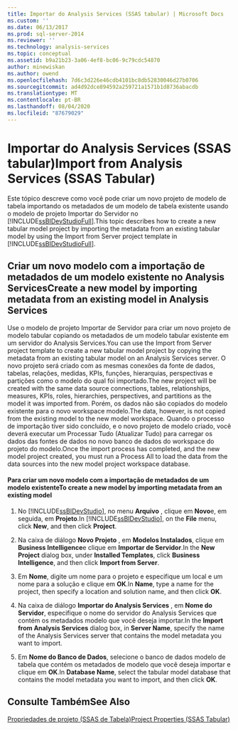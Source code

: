 ```yaml
---
title: Importar do Analysis Services (SSAS tabular) | Microsoft Docs
ms.custom: ''
ms.date: 06/13/2017
ms.prod: sql-server-2014
ms.reviewer: ''
ms.technology: analysis-services
ms.topic: conceptual
ms.assetid: b9a21b23-3a06-4ef8-bc06-9c79cdc54870
author: minewiskan
ms.author: owend
ms.openlocfilehash: 7d6c3d226e46cdb4101bc8db52830046d27b0706
ms.sourcegitcommit: ad4d92dce894592a259721a1571b1d8736abacdb
ms.translationtype: MT
ms.contentlocale: pt-BR
ms.lasthandoff: 08/04/2020
ms.locfileid: "87679029"
---
```

# <a name="import-from-analysis-services-ssas-tabular"></a><span data-ttu-id="4bbc7-102">Importar do Analysis Services (SSAS tabular)</span><span class="sxs-lookup"><span data-stu-id="4bbc7-102">Import from Analysis Services (SSAS Tabular)</span></span>
  <span data-ttu-id="4bbc7-103">Este tópico descreve como você pode criar um novo projeto de modelo de tabela importando os metadados de um modelo de tabela existente usando o modelo de projeto Importar do Servidor no [!INCLUDE[ssBIDevStudioFull](../../includes/ssbidevstudiofull-md.md)].</span><span class="sxs-lookup"><span data-stu-id="4bbc7-103">This topic describes how to create a new tabular model project by importing the metadata from an existing tabular model by using the Import from Server project template in [!INCLUDE[ssBIDevStudioFull](../../includes/ssbidevstudiofull-md.md)].</span></span>  
  
## <a name="create-a-new-model-by-importing-metadata-from-an-existing-model-in-analysis-services"></a><span data-ttu-id="4bbc7-104">Criar um novo modelo com a importação de metadados de um modelo existente no Analysis Services</span><span class="sxs-lookup"><span data-stu-id="4bbc7-104">Create a new model by importing metadata from an existing model in Analysis Services</span></span>  
 <span data-ttu-id="4bbc7-105">Use o modelo de projeto Importar de Servidor para criar um novo projeto de modelo tabular copiando os metadados de um modelo tabular existente em um servidor do Analysis Services.</span><span class="sxs-lookup"><span data-stu-id="4bbc7-105">You can use the Import from Server project template to create a new tabular model project by copying the metadata from an existing tabular model on an Analysis Services server.</span></span> <span data-ttu-id="4bbc7-106">O novo projeto será criado com as mesmas conexões da fonte de dados, tabelas, relações, medidas, KPIs, funções, hierarquias, perspectivas e partições como o modelo do qual foi importado.</span><span class="sxs-lookup"><span data-stu-id="4bbc7-106">The new project will be created with the same data source connections, tables, relationships, measures, KPIs, roles, hierarchies, perspectives, and partitions as the model it was imported from.</span></span> <span data-ttu-id="4bbc7-107">Porém, os dados não são copiados do modelo existente para o novo workspace modelo.</span><span class="sxs-lookup"><span data-stu-id="4bbc7-107">The data, however, is not copied from the existing model to the new model workspace.</span></span> <span data-ttu-id="4bbc7-108">Quando o processo de importação tiver sido concluído, e o novo projeto de modelo criado, você deverá executar um Processar Tudo (Atualizar Tudo) para carregar os dados das fontes de dados no novo banco de dados do workspace do projeto do modelo.</span><span class="sxs-lookup"><span data-stu-id="4bbc7-108">Once the import process has completed, and the new model project created, you must run a Process All to load the data from the data sources into the new model project workspace database.</span></span>  
  
#### <a name="to-create-a-new-model-by-importing-metadata-from-an-existing-model"></a><span data-ttu-id="4bbc7-109">Para criar um novo modelo com a importação de metadados de um modelo existente</span><span class="sxs-lookup"><span data-stu-id="4bbc7-109">To create a new model by importing metadata from an existing model</span></span>  
  
1.  <span data-ttu-id="4bbc7-110">No [!INCLUDE[ssBIDevStudio](../../includes/ssbidevstudio-md.md)], no menu **Arquivo** , clique em **Novo**e, em seguida, em **Projeto**.</span><span class="sxs-lookup"><span data-stu-id="4bbc7-110">In [!INCLUDE[ssBIDevStudio](../../includes/ssbidevstudio-md.md)], on the **File** menu, click **New**, and then click **Project**.</span></span>  
  
2.  <span data-ttu-id="4bbc7-111">Na caixa de diálogo **Novo Projeto** , em **Modelos Instalados**, clique em **Business Intelligence**e clique em **Importar de Servidor**.</span><span class="sxs-lookup"><span data-stu-id="4bbc7-111">In the **New Project** dialog box, under **Installed Templates**, click **Business Intelligence**, and then click **Import from Server**.</span></span>  
  
3.  <span data-ttu-id="4bbc7-112">Em **Nome**, digite um nome para o projeto e especifique um local e um nome para a solução e clique em **OK**.</span><span class="sxs-lookup"><span data-stu-id="4bbc7-112">In **Name**, type a name for the project, then specify a location and solution name, and then click **OK**.</span></span>  
  
4.  <span data-ttu-id="4bbc7-113">Na caixa de diálogo **Importar do Analysis Services** , em **Nome do Servidor**, especifique o nome do servidor do Analysis Services que contém os metadados modelo que você deseja importar.</span><span class="sxs-lookup"><span data-stu-id="4bbc7-113">In the **Import from Analysis Services** dialog box, in **Server Name**, specify the name of the Analysis Services server that contains the model metadata you want to import.</span></span>  
  
5.  <span data-ttu-id="4bbc7-114">Em **Nome do Banco de Dados**, selecione o banco de dados modelo de tabela que contém os metadados de modelo que você deseja importar e clique em **OK**.</span><span class="sxs-lookup"><span data-stu-id="4bbc7-114">In **Database Name**, select the tabular model database that contains the model metadata you want to import, and then click **OK**.</span></span>  
  
## <a name="see-also"></a><span data-ttu-id="4bbc7-115">Consulte Também</span><span class="sxs-lookup"><span data-stu-id="4bbc7-115">See Also</span></span>  
 [<span data-ttu-id="4bbc7-116">Propriedades de projeto &#40;SSAS de Tabela&#41;</span><span class="sxs-lookup"><span data-stu-id="4bbc7-116">Project Properties &#40;SSAS Tabular&#41;</span></span>](properties-ssas-tabular.md)  
  
  

